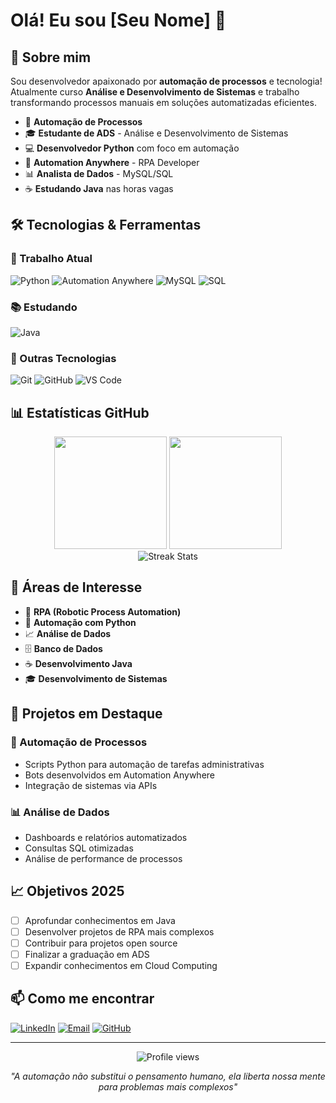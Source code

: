 # Olá! Eu sou [Seu Nome] 👋

## 🚀 Sobre mim
Sou desenvolvedor apaixonado por **automação de processos** e tecnologia! Atualmente curso **Análise e Desenvolvimento de Sistemas** e trabalho transformando processos manuais em soluções automatizadas eficientes.

- 🔧 **Automação de Processos**
- 🎓 **Estudante de ADS** - Análise e Desenvolvimento de Sistemas
- 💻 **Desenvolvedor Python** com foco em automação
- 🤖 **Automation Anywhere** - RPA Developer
- 📊 **Analista de Dados** - MySQL/SQL
- ☕ **Estudando Java** nas horas vagas

## 🛠️ Tecnologias & Ferramentas

### 💼 Trabalho Atual
![Python](https://img.shields.io/badge/Python-3776AB?style=for-the-badge&logo=python&logoColor=white)
![Automation Anywhere](https://img.shields.io/badge/Automation_Anywhere-FF6600?style=for-the-badge&logo=automation-anywhere&logoColor=white)
![MySQL](https://img.shields.io/badge/MySQL-4479A1?style=for-the-badge&logo=mysql&logoColor=white)
![SQL](https://img.shields.io/badge/SQL-336791?style=for-the-badge&logo=postgresql&logoColor=white)

### 📚 Estudando
![Java](https://img.shields.io/badge/Java-ED8B00?style=for-the-badge&logo=java&logoColor=white)

### 🔧 Outras Tecnologias
![Git](https://img.shields.io/badge/Git-F05032?style=for-the-badge&logo=git&logoColor=white)
![GitHub](https://img.shields.io/badge/GitHub-181717?style=for-the-badge&logo=github&logoColor=white)
![VS Code](https://img.shields.io/badge/VS_Code-007ACC?style=for-the-badge&logo=visual-studio-code&logoColor=white)

## 📊 Estatísticas GitHub

<div align="center">
  <img height="180em" src="https://github-readme-stats.vercel.app/api?username=SEU_USUARIO&show_icons=true&theme=dracula&include_all_commits=true&count_private=true"/>
  <img height="180em" src="https://github-readme-stats.vercel.app/api/top-langs/?username=SEU_USUARIO&layout=compact&langs_count=7&theme=dracula"/>
</div>

<div align="center">
  <img src="https://github-readme-streak-stats.herokuapp.com/?user=SEU_USUARIO&theme=dracula" alt="Streak Stats"/>
</div>

## 🎯 Áreas de Interesse

- 🤖 **RPA (Robotic Process Automation)**
- 🐍 **Automação com Python**
- 📈 **Análise de Dados**
- 🗄️ **Banco de Dados**
- ☕ **Desenvolvimento Java**
- 🎓 **Desenvolvimento de Sistemas**

## 🚀 Projetos em Destaque

### 🤖 Automação de Processos
- Scripts Python para automação de tarefas administrativas
- Bots desenvolvidos em Automation Anywhere
- Integração de sistemas via APIs

### 📊 Análise de Dados
- Dashboards e relatórios automatizados
- Consultas SQL otimizadas
- Análise de performance de processos

## 📈 Objetivos 2025

- [ ] Aprofundar conhecimentos em Java
- [ ] Desenvolver projetos de RPA mais complexos
- [ ] Contribuir para projetos open source
- [ ] Finalizar a graduação em ADS
- [ ] Expandir conhecimentos em Cloud Computing

## 📫 Como me encontrar

[![LinkedIn](https://img.shields.io/badge/LinkedIn-0077B5?style=for-the-badge&logo=linkedin&logoColor=white)](www.linkedin.com/in/jgomes-teodoro)
[![Email](https://img.shields.io/badge/Email-D14836?style=for-the-badge&logo=gmail&logoColor=white)](mailto:teodoro2522@gmail.com)
[![GitHub](https://img.shields.io/badge/GitHub-181717?style=for-the-badge&logo=github&logoColor=white)](https://github.com/Teodorox)

---

<div align="center">
  <img src="https://komarev.com/ghpvc/?username=SEU_USUARIO&color=blue" alt="Profile views"/>
</div>

<div align="center">
  
  *"A automação não substitui o pensamento humano, ela liberta nossa mente para problemas mais complexos"*
  
</div>
